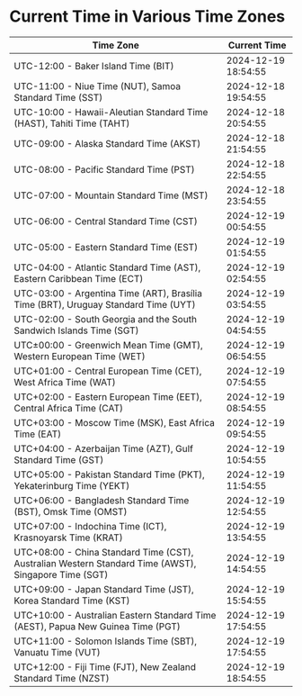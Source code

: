 # Current Time in Various Time Zones

| Time Zone | Current Time |
|-----------|--------------|
| UTC-12:00 - Baker Island Time (BIT) | 2024-12-19 18:54:55 |
| UTC-11:00 - Niue Time (NUT), Samoa Standard Time (SST) | 2024-12-18 19:54:55 |
| UTC-10:00 - Hawaii-Aleutian Standard Time (HAST), Tahiti Time (TAHT) | 2024-12-18 20:54:55 |
| UTC-09:00 - Alaska Standard Time (AKST) | 2024-12-18 21:54:55 |
| UTC-08:00 - Pacific Standard Time (PST) | 2024-12-18 22:54:55 |
| UTC-07:00 - Mountain Standard Time (MST) | 2024-12-18 23:54:55 |
| UTC-06:00 - Central Standard Time (CST) | 2024-12-19 00:54:55 |
| UTC-05:00 - Eastern Standard Time (EST) | 2024-12-19 01:54:55 |
| UTC-04:00 - Atlantic Standard Time (AST), Eastern Caribbean Time (ECT) | 2024-12-19 02:54:55 |
| UTC-03:00 - Argentina Time (ART), Brasília Time (BRT), Uruguay Standard Time (UYT) | 2024-12-19 03:54:55 |
| UTC-02:00 - South Georgia and the South Sandwich Islands Time (SGT) | 2024-12-19 04:54:55 |
| UTC±00:00 - Greenwich Mean Time (GMT), Western European Time (WET) | 2024-12-19 06:54:55 |
| UTC+01:00 - Central European Time (CET), West Africa Time (WAT) | 2024-12-19 07:54:55 |
| UTC+02:00 - Eastern European Time (EET), Central Africa Time (CAT) | 2024-12-19 08:54:55 |
| UTC+03:00 - Moscow Time (MSK), East Africa Time (EAT) | 2024-12-19 09:54:55 |
| UTC+04:00 - Azerbaijan Time (AZT), Gulf Standard Time (GST) | 2024-12-19 10:54:55 |
| UTC+05:00 - Pakistan Standard Time (PKT), Yekaterinburg Time (YEKT) | 2024-12-19 11:54:55 |
| UTC+06:00 - Bangladesh Standard Time (BST), Omsk Time (OMST) | 2024-12-19 12:54:55 |
| UTC+07:00 - Indochina Time (ICT), Krasnoyarsk Time (KRAT) | 2024-12-19 13:54:55 |
| UTC+08:00 - China Standard Time (CST), Australian Western Standard Time (AWST), Singapore Time (SGT) | 2024-12-19 14:54:55 |
| UTC+09:00 - Japan Standard Time (JST), Korea Standard Time (KST) | 2024-12-19 15:54:55 |
| UTC+10:00 - Australian Eastern Standard Time (AEST), Papua New Guinea Time (PGT) | 2024-12-19 17:54:55 |
| UTC+11:00 - Solomon Islands Time (SBT), Vanuatu Time (VUT) | 2024-12-19 17:54:55 |
| UTC+12:00 - Fiji Time (FJT), New Zealand Standard Time (NZST) | 2024-12-19 18:54:55 |
